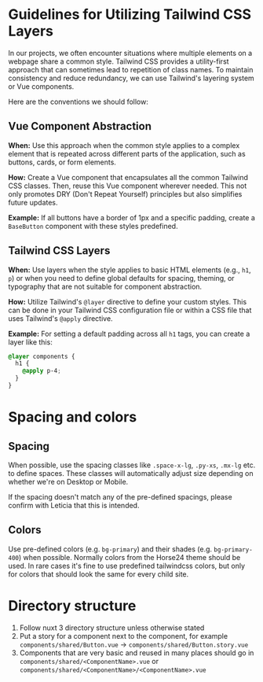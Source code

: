 # Guidelines for Utilizing Tailwind CSS Layers

In our projects, we often encounter situations where multiple elements on a webpage share a common style. Tailwind CSS provides a utility-first approach that can sometimes lead to repetition of class names. To maintain consistency and reduce redundancy, we can use Tailwind's layering system or Vue components.

Here are the conventions we should follow:

## Vue Component Abstraction

**When:**
Use this approach when the common style applies to a complex element that is repeated across different parts of the application, such as buttons, cards, or form elements.

**How:**
Create a Vue component that encapsulates all the common Tailwind CSS classes. Then, reuse this Vue component wherever needed. This not only promotes DRY (Don't Repeat Yourself) principles but also simplifies future updates.

**Example:**
If all buttons have a border of 1px and a specific padding, create a `BaseButton` component with these styles predefined.

## Tailwind CSS Layers

**When:**
Use layers when the style applies to basic HTML elements (e.g., `h1`, `p`) or when you need to define global defaults for spacing, theming, or typography that are not suitable for component abstraction.

**How:**
Utilize Tailwind's `@layer` directive to define your custom styles. This can be done in your Tailwind CSS configuration file or within a CSS file that uses Tailwind's `@apply` directive.

**Example:**
For setting a default padding across all `h1` tags, you can create a layer like this:

```css
@layer components {
  h1 {
    @apply p-4;
  }
}
```

# Spacing and colors

## Spacing

When possible, use the spacing classes like `.space-x-lg`, `.py-xs`, `.mx-lg` etc. to define spaces. These classes will automatically adjust size depending on whether we're on Desktop or Mobile.

If the spacing doesn't match any of the pre-defined spacings, please confirm with Leticia that this is intended.

## Colors

Use pre-defined colors (e.g. `bg-primary`) and their shades (e.g. `bg-primary-400`) when possible. Normally colors from the Horse24 theme should be used. In rare cases it's fine to use predefined tailwindcss colors, but only for colors that should look the same for every child site.

# Directory structure

1. Follow nuxt 3 directory structure unless otherwise stated
2. Put a story for a component next to the component, for example `components/shared/Button.vue` -> `components/shared/Button.story.vue`
3. Components that are very basic and reused in many places should go in `components/shared/<ComponentName>.vue` or `components/shared/<ComponentName>/<ComponentName>.vue`